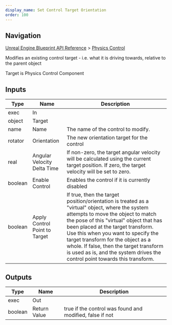 ```yaml
---
display_name: Set Control Target Orientation
order: 100
---
```

## Navigation

[Unreal Engine Blueprint API Reference](https://dev.epicgames.com/documentation/en-us/unreal-engine/BlueprintAPI) > [Physics Control](https://dev.epicgames.com/documentation/en-us/unreal-engine/BlueprintAPI/PhysicsControl)

Modifies an existing control target - i.e. what it is driving towards, relative to the parent object

Target is Physics Control Component

## Inputs

| Type | Name | Description |
| --- | --- | --- |
| exec | In |  |
| object | Target |  |
| name | Name | The name of the control to modify. |
| rotator | Orientation | The new orientation target for the control |
| real | Angular Velocity Delta Time | If non-zero, the target angular velocity will be calculated using the current target position. If zero, the target velocity will be set to zero. |
| boolean | Enable Control | Enables the control if it is currently disabled |
| boolean | Apply Control Point to Target | If true, then the target position/orientation is treated as a "virtual" object, where the system attempts to move the object to match the pose of this "virtual" object that has been placed at the target transform. Use this when you want to specify the target transform for the object as a whole. If false, then the target transform is used as is, and the system drives the control point towards this transform. |

## Outputs

| Type | Name | Description |
| --- | --- | --- |
| exec | Out |  |
| boolean | Return Value | true if the control was found and modified, false if not |
